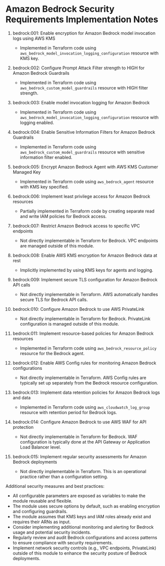 # Amazon Bedrock Security Requirements Implementation Notes

1. bedrock:001: Enable encryption for Amazon Bedrock model invocation logs using AWS KMS
   - Implemented in Terraform code using `aws_bedrock_model_invocation_logging_configuration` resource with KMS key.

2. bedrock:002: Configure Prompt Attack Filter strength to HIGH for Amazon Bedrock Guardrails
   - Implemented in Terraform code using `aws_bedrock_custom_model_guardrails` resource with HIGH filter strength.

3. bedrock:003: Enable model invocation logging for Amazon Bedrock
   - Implemented in Terraform code using `aws_bedrock_model_invocation_logging_configuration` resource with logging enabled.

4. bedrock:004: Enable Sensitive Information Filters for Amazon Bedrock Guardrails
   - Implemented in Terraform code using `aws_bedrock_custom_model_guardrails` resource with sensitive information filter enabled.

5. bedrock:005: Encrypt Amazon Bedrock Agent with AWS KMS Customer Managed Key
   - Implemented in Terraform code using `aws_bedrock_agent` resource with KMS key specified.

6. bedrock:006: Implement least privilege access for Amazon Bedrock resources
   - Partially implemented in Terraform code by creating separate read and write IAM policies for Bedrock access.

7. bedrock:007: Restrict Amazon Bedrock access to specific VPC endpoints
   - Not directly implementable in Terraform for Bedrock. VPC endpoints are managed outside of this module.

8. bedrock:008: Enable AWS KMS encryption for Amazon Bedrock data at rest
   - Implicitly implemented by using KMS keys for agents and logging.

9. bedrock:009: Implement secure TLS configuration for Amazon Bedrock API calls
   - Not directly implementable in Terraform. AWS automatically handles secure TLS for Bedrock API calls.

10. bedrock:010: Configure Amazon Bedrock to use AWS PrivateLink
    - Not directly implementable in Terraform for Bedrock. PrivateLink configuration is managed outside of this module.

11. bedrock:011: Implement resource-based policies for Amazon Bedrock resources
    - Implemented in Terraform code using `aws_bedrock_resource_policy` resource for the Bedrock agent.

12. bedrock:012: Enable AWS Config rules for monitoring Amazon Bedrock configurations
    - Not directly implementable in Terraform. AWS Config rules are typically set up separately from the Bedrock resource configuration.

13. bedrock:013: Implement data retention policies for Amazon Bedrock logs and data
    - Implemented in Terraform code using `aws_cloudwatch_log_group` resource with retention period for Bedrock logs.

14. bedrock:014: Configure Amazon Bedrock to use AWS WAF for API protection
    - Not directly implementable in Terraform for Bedrock. WAF configuration is typically done at the API Gateway or Application Load Balancer level.

15. bedrock:015: Implement regular security assessments for Amazon Bedrock deployments
    - Not directly implementable in Terraform. This is an operational practice rather than a configuration setting.

Additional security measures and best practices:
- All configurable parameters are exposed as variables to make the module reusable and flexible.
- The module uses secure options by default, such as enabling encryption and configuring guardrails.
- The module assumes that KMS keys and IAM roles already exist and requires their ARNs as input.
- Consider implementing additional monitoring and alerting for Bedrock usage and potential security incidents.
- Regularly review and audit Bedrock configurations and access patterns to ensure compliance with security requirements.
- Implement network security controls (e.g., VPC endpoints, PrivateLink) outside of this module to enhance the security posture of Bedrock deployments.
